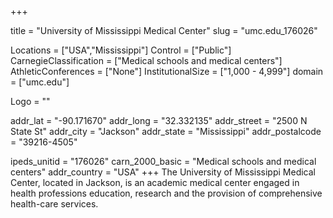 
+++

title = "University of Mississippi Medical Center"
slug = "umc.edu_176026"

Locations = ["USA","Mississippi"]
Control = ["Public"]
CarnegieClassification = ["Medical schools and medical centers"]
AthleticConferences = ["None"]
InstitutionalSize = ["1,000 - 4,999"]
domain = ["umc.edu"]

Logo = ""

addr_lat = "-90.171670"
addr_long = "32.332135"
addr_street = "2500 N State St"
addr_city = "Jackson"
addr_state = "Mississippi"
addr_postalcode = "39216-4505"

ipeds_unitid = "176026"
carn_2000_basic = "Medical schools and medical centers"
addr_country = "USA"
+++
    The University of Mississippi Medical Center, located in Jackson, is an academic medical center engaged in health professions education, research and the provision of comprehensive health-care services.
